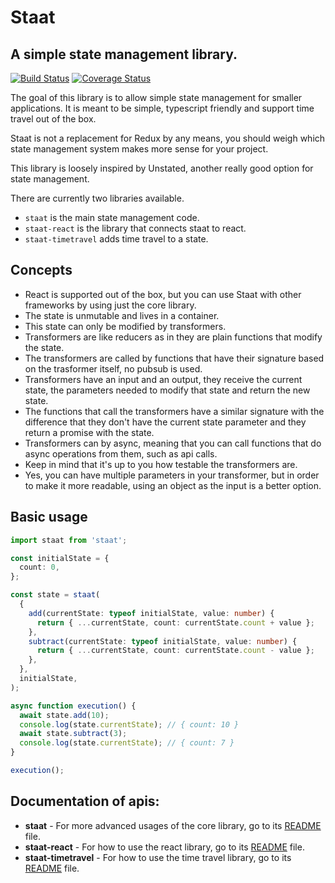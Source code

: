 # Staat

## A simple state management library.

[![Build Status](https://travis-ci.org/ericmackrodt/staat.svg?branch=master)](https://travis-ci.org/ericmackrodt/staat)
[![Coverage Status](https://coveralls.io/repos/github/ericmackrodt/staat/badge.svg?branch=master)](https://coveralls.io/github/ericmackrodt/staat?branch=master)

The goal of this library is to allow simple state management for smaller applications. It is meant to be simple, typescript friendly and support time travel out of the box.

Staat is not a replacement for Redux by any means, you should weigh which state management system makes more sense for your project.

This library is loosely inspired by Unstated, another really good option for state management.

There are currently two libraries available.

- `staat` is the main state management code.
- `staat-react` is the library that connects staat to react.
- `staat-timetravel` adds time travel to a state.

## Concepts

- React is supported out of the box, but you can use Staat with other frameworks by using just the core library.
- The state is unmutable and lives in a container.
- This state can only be modified by transformers.
- Transformers are like reducers as in they are plain functions that modify the state.
- The transformers are called by functions that have their signature based on the trasformer itself, no pubsub is used.
- Transformers have an input and an output, they receive the current state, the parameters needed to modify that state and return the new state.
- The functions that call the transformers have a similar signature with the difference that they don't have the current state parameter and they return a promise with the state.
- Transformers can by async, meaning that you can call functions that do async operations from them, such as api calls.
- Keep in mind that it's up to you how testable the transformers are.
- Yes, you can have multiple parameters in your transformer, but in order to make it more readable, using an object as the input is a better option.

## Basic usage

```ts
import staat from 'staat';

const initialState = {
  count: 0,
};

const state = staat(
  {
    add(currentState: typeof initialState, value: number) {
      return { ...currentState, count: currentState.count + value };
    },
    subtract(currentState: typeof initialState, value: number) {
      return { ...currentState, count: currentState.count - value };
    },
  },
  initialState,
);

async function execution() {
  await state.add(10);
  console.log(state.currentState); // { count: 10 }
  await state.subtract(3);
  console.log(state.currentState); // { count: 7 }
}

execution();
```

## Documentation of apis:

- **staat** - For more advanced usages of the core library, go to its [README](https://github.com/ericmackrodt/staat/tree/master/packages/core) file.
- **staat-react** - For how to use the react library, go to its [README](https://github.com/ericmackrodt/staat/tree/master/packages/react) file.
- **staat-timetravel** - For how to use the time travel library, go to its [README](https://github.com/ericmackrodt/staat/tree/master/packages/time-travel) file.
